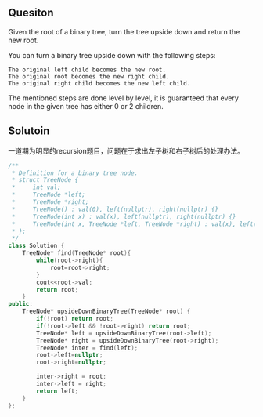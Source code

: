 ## Quesiton
Given the root of a binary tree, turn the tree upside down and return the new root.

You can turn a binary tree upside down with the following steps:

    The original left child becomes the new root.
    The original root becomes the new right child.
    The original right child becomes the new left child.

The mentioned steps are done level by level, it is guaranteed that every node in the given tree has either 0 or 2 children.

## Solutoin

一道期为明显的recursion题目，问题在于求出左子树和右子树后的处理办法。

```C++
/**
 * Definition for a binary tree node.
 * struct TreeNode {
 *     int val;
 *     TreeNode *left;
 *     TreeNode *right;
 *     TreeNode() : val(0), left(nullptr), right(nullptr) {}
 *     TreeNode(int x) : val(x), left(nullptr), right(nullptr) {}
 *     TreeNode(int x, TreeNode *left, TreeNode *right) : val(x), left(left), right(right) {}
 * };
 */
class Solution {
    TreeNode* find(TreeNode* root){
        while(root->right){
            root=root->right;
        }
        cout<<root->val;
        return root;
    }
public:
    TreeNode* upsideDownBinaryTree(TreeNode* root) {
        if(!root) return root;
        if(!root->left && !root->right) return root;
        TreeNode* left = upsideDownBinaryTree(root->left);
        TreeNode* right = upsideDownBinaryTree(root->right);
        TreeNode* inter = find(left);
        root->left=nullptr;
        root->right=nullptr;

        inter->right = root;
        inter->left = right;
        return left;
    }
};
```